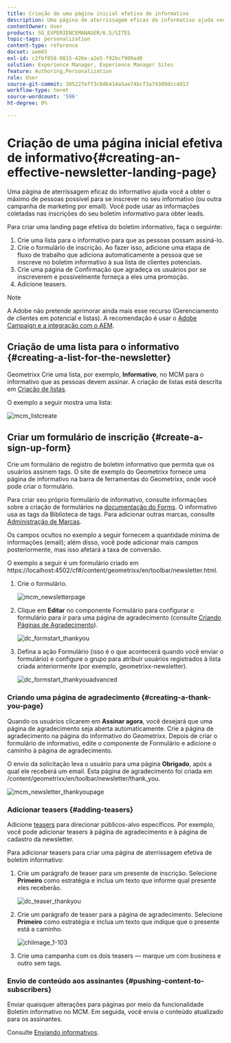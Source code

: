 ```yaml
---
title: Criação de uma página inicial efetiva de informativo
description: Uma página de aterrissagem eficaz do informativo ajuda você a obter o máximo de pessoas possível para se inscrever no seu informativo (ou outra campanha de marketing por email). Você pode usar as informações coletadas nas inscrições do seu boletim informativo para obter leads.
contentOwner: User
products: SG_EXPERIENCEMANAGER/6.5/SITES
topic-tags: personalization
content-type: reference
docset: aem65
exl-id: c2fbf858-8815-426e-a2e5-f92bcf909ad0
solution: Experience Manager, Experience Manager Sites
feature: Authoring,Personalization
role: User
source-git-commit: 305227eff3c0d6414a5ae74bcf3a74309dccdd13
workflow-type: tm+mt
source-wordcount: '596'
ht-degree: 0%

---
```


# Criação de uma página inicial efetiva de informativo{#creating-an-effective-newsletter-landing-page}

Uma página de aterrissagem eficaz do informativo ajuda você a obter o máximo de pessoas possível para se inscrever no seu informativo (ou outra campanha de marketing por email). Você pode usar as informações coletadas nas inscrições do seu boletim informativo para obter leads.

Para criar uma landing page efetiva do boletim informativo, faça o seguinte:

1. Crie uma lista para o informativo para que as pessoas possam assiná-lo.
1. Crie o formulário de inscrição. Ao fazer isso, adicione uma etapa de fluxo de trabalho que adiciona automaticamente a pessoa que se inscreve no boletim informativo à sua lista de clientes potenciais.
1. Crie uma página de Confirmação que agradeça os usuários por se inscreverem e possivelmente forneça a eles uma promoção.
1. Adicione teasers.

>[!NOTE]
>
>A Adobe não pretende aprimorar ainda mais esse recurso (Gerenciamento de clientes em potencial e listas).
>A recomendação é usar o [Adobe Campaign e a integração com o AEM](/help/sites-administering/campaign.md).

## Criação de uma lista para o informativo {#creating-a-list-for-the-newsletter}

Geometrixx Crie uma lista, por exemplo, **Informativo**, no MCM para o informativo que as pessoas devem assinar. A criação de listas está descrita em [Criação de listas](/help/sites-classic-ui-authoring/classic-personalization-campaigns.md#creatingnewlists).

O exemplo a seguir mostra uma lista:

![mcm_listcreate](assets/mcm_listcreate.png)

## Criar um formulário de inscrição {#create-a-sign-up-form}

Crie um formulário de registro de boletim informativo que permita que os usuários assinem tags. O site de exemplo do Geometrixx fornece uma página de informativo na barra de ferramentas do Geometrixx, onde você pode criar o formulário.

Para criar seu próprio formulário de informativo, consulte informações sobre a criação de formulários na [documentação do Forms](/help/sites-authoring/default-components.md#form). O informativo usa as tags da Biblioteca de tags. Para adicionar outras marcas, consulte [Administração de Marcas](/help/sites-authoring/tags.md#tagadministration).

Os campos ocultos no exemplo a seguir fornecem a quantidade mínima de informações (email); além disso, você pode adicionar mais campos posteriormente, mas isso afetará a taxa de conversão.

O exemplo a seguir é um formulário criado em https://localhost:4502/cf#/content/geometrixx/en/toolbar/newsletter.html.

1. Crie o formulário.

   ![mcm_newsletterpage](assets/mcm_newsletterpage.png)

1. Clique em **Editar** no componente Formulário para configurar o formulário para ir para uma página de agradecimento (consulte [Criando Páginas de Agradecimento](#creating-a-thank-you-page)).

   ![dc_formstart_thankyou](assets/dc_formstart_thankyou.png)

1. Defina a ação Formulário (isso é o que acontecerá quando você enviar o formulário) e configure o grupo para atribuir usuários registrados à lista criada anteriormente (por exemplo, geometrixx-newsletter).

   ![dc_formstart_thankyouadvanced](assets/dc_formstart_thankyouadvanced.png)

### Criando uma página de agradecimento {#creating-a-thank-you-page}

Quando os usuários clicarem em **Assinar agora**, você desejará que uma página de agradecimento seja aberta automaticamente. Crie a página de agradecimento na página do informativo do Geometrixx. Depois de criar o formulário de informativo, edite o componente de Formulário e adicione o caminho à página de agradecimento.

O envio da solicitação leva o usuário para uma página **Obrigado**, após a qual ele receberá um email. Esta página de agradecimento foi criada em /content/geometrixx/en/toolbar/newsletter/thank_you.

![mcm_newsletter_thankyoupage](assets/mcm_newsletter_thankyoupage.png)

### Adicionar teasers {#adding-teasers}

Adicione [teasers](/help/sites-classic-ui-authoring/classic-personalization-campaigns.md#teasers) para direcionar públicos-alvo específicos. Por exemplo, você pode adicionar teasers à página de agradecimento e à página de cadastro da newsletter.

Para adicionar teasers para criar uma página de aterrissagem efetiva de boletim informativo:

1. Crie um parágrafo de teaser para um presente de inscrição. Selecione **Primeiro** como estratégia e inclua um texto que informe qual presente eles receberão.

   ![dc_teaser_thankyou](assets/dc_teaser_thankyou.png)

1. Crie um parágrafo de teaser para a página de agradecimento. Selecione **Primeiro** como estratégia e inclua um texto que indique que o presente está a caminho.

   ![chlimage_1-103](assets/chlimage_1-103.png)

1. Crie uma campanha com os dois teasers — marque um com business e outro sem tags.

### Envio de conteúdo aos assinantes {#pushing-content-to-subscribers}

Enviar quaisquer alterações para páginas por meio da funcionalidade Boletim informativo no MCM. Em seguida, você envia o conteúdo atualizado para os assinantes.

Consulte [Enviando informativos](/help/sites-classic-ui-authoring/classic-personalization-campaigns.md#newsletters).
